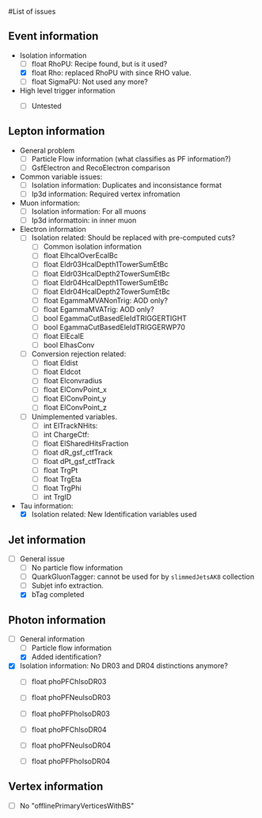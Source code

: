 #List of issues

## Event information

   - Isolation information
      - [ ] float RhoPU: Recipe found, but is it used?
      - [X] float Rho: replaced RhoPU with since RHO value.
      - [ ] float SigmaPU: Not used any more?
   - High level trigger information
      - [ ] Untested


## Lepton information

   - General problem
      - [ ] Particle Flow information (what classifies as PF information?)
      - [ ] GsfElectron and RecoElectron comparison

   - Common variable issues:
      - [ ] Isolation information: Duplicates and inconsistance format
      - [ ] Ip3d information: Required vertex infromation

   - Muon information:
      - [ ] Isolation information: For all muons
      - [ ] Ip3d informattoin: in inner muon

   - Electron information
      - [ ] Isolation related: Should be replaced with pre-computed cuts?
         - [ ] Common isolation information
         - [ ] float ElhcalOverEcalBc
         - [ ] float Eldr03HcalDepth1TowerSumEtBc
         - [ ] float Eldr03HcalDepth2TowerSumEtBc
         - [ ] float Eldr04HcalDepth1TowerSumEtBc
         - [ ] float Eldr04HcalDepth2TowerSumEtBc
         - [ ] float EgammaMVANonTrig: AOD only?
         - [ ] float EgammaMVATrig: AOD only?
         - [ ] bool  EgammaCutBasedEleIdTRIGGERTIGHT
         - [ ] bool  EgammaCutBasedEleIdTRIGGERWP70
         - [ ] float ElEcalE
         - [ ] bool  ElhasConv
      - [ ] Conversion rejection related:
         - [ ] float Eldist
         - [ ] float Eldcot
         - [ ] float Elconvradius
         - [ ] float ElConvPoint_x
         - [ ] float ElConvPoint_y
         - [ ] float ElConvPoint_z
      - [ ] Unimplemented variables.
         - [ ] int   ElTrackNHits: 
         - [ ] int   ChargeCtf: 
         - [ ] float ElSharedHitsFraction
         - [ ] float dR_gsf_ctfTrack
         - [ ] float dPt_gsf_ctfTrack
         - [ ] float TrgPt
         - [ ] float TrgEta
         - [ ] float TrgPhi
         - [ ] int   TrgID

   - Tau information:
      - [X] Isolation related: New Identification variables used

## Jet information
   - [ ] General issue
      - [ ] No particle flow information
      - [ ] QuarkGluonTagger: cannot be used for by `slimmedJetsAK8` collection
      - [ ] Subjet info extraction.
      - [X] bTag completed 

## Photon information 
   - [ ] General information
      - [ ] Particle flow information
      - [X] Added identification?

   - [X] Isolation information: No DR03 and DR04 distinctions anymore?
      - [ ] float phoPFChIsoDR03
      - [ ] float phoPFNeuIsoDR03
      - [ ] float phoPFPhoIsoDR03
      - [ ] float phoPFChIsoDR04
      - [ ] float phoPFNeuIsoDR04
      - [ ] float phoPFPhoIsoDR04


## Vertex information
  - [ ] No "offlinePrimaryVerticesWithBS" 
